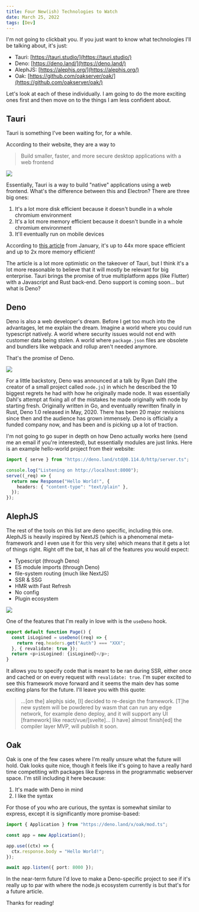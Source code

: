 ```yaml
---
title: Four New(ish) Technologies to Watch
date: March 25, 2022
tags: [Dev]
---
```


I'm not going to clickbait you. If you just want to know what technologies I'll
be talking about, it's just:

- Tauri: [https://tauri.studio/](https://tauri.studio/)
- Deno: [https://deno.land/](https://deno.land/)
- AlephJS: [https://alephjs.org/](https://alephjs.org/)
- Oak: [https://github.com/oakserver/oak/](https://github.com/oakserver/oak/)

Let's look at each of these individually. I am going to do the more exciting
ones first and then move on to the things I am less confident about.

## Tauri

Tauri is something I've been waiting for, for a while.

According to their website, they are a way to

> Build smaller, faster, and more secure desktop applications with a web
> frontend

![](/images/tauri.png)

Essentially, Tauri is a way to build "native" applications using a web frontend.
What's the difference between this and Electron? There are three big ones:

1. It's a lot more disk efficient because it doesn't bundle in a whole chromium
   environment
2. It's a lot more memory efficient because it doesn't bundle in a whole
   chromium environment
3. It'll eventually run on mobile devices

According to
[this article](https://medium.com/geekculture/the-end-of-electron-is-near-310467d6415)
from January, it's up to 44x more space efficient and up to 2x more memory
efficient!

The article is a lot more optimistic on the takeover of Tauri, but I think it's
a lot more reasonable to believe that it will mostly be relevant for big
enterprise. Tauri brings the promise of true multiplatform apps (like Flutter)
with a Javascript and Rust back-end. Deno support is coming soon... but what is
Deno?

## Deno

Deno is also a web developer's dream. Before I get too much into the advantages,
let me explain the dream. Imagine a world where you could run typescript
natively. A world where security issues would not end with customer data being
stolen. A world where `package.json` files are obsolete and bundlers like
webpack and rollup aren't needed anymore.

That's the promise of Deno.

![](/images/deno.png)

For a little backstory, Deno was announced at a talk by Ryan Dahl (the creator
of a small project called `node.js`) in which he described the 10 biggest
regrets he had with how he originally made node. It was essentially Dahl's
attempt at fixing all of the mistakes he made originally with node by starting
fresh. Originally written in Go, and eventually rewritten finally in Rust, Deno
1.0 released in May, 2020. There has been 20 major revisions since then and the
audience has grown immensely. Deno is officially a funded company now, and has
been and is picking up a lot of traction.

I'm not going to go super in depth on how Deno actually works here (send me an
email if you're interested), but essentially modules are just links. Here is an
example hello-world project from their website:

```typescript
import { serve } from "https://deno.land/std@0.114.0/http/server.ts";

console.log("Listening on http://localhost:8000");
serve((_req) => {
  return new Response("Hello World!", {
    headers: { "content-type": "text/plain" },
  });
});
```

## AlephJS

The rest of the tools on this list are deno specific, including this one.
AlephJS is heavily inspired by NextJS (which is a phenomenal meta-framework and
I even use it for this very site) which means that it gets a lot of things
right. Right off the bat, it has all of the features you would expect:

- Typescript (through Deno)
- ES module imports (through Deno)
- file-system routing (much like NextJS)
- SSR & SSG
- HMR with Fast Refresh
- No config
- Plugin ecosystem

![](/images/aleph.jpeg)

One of the features that I'm really in love with is the `useDeno` hook.

```typescript
export default function Page() {
  const isLogined = useDeno((req) => {
    return req.headers.get("Auth") === "XXX";
  }, { revalidate: true });
  return <p>isLogined: {isLogined}</p>;
}
```

It allows you to specify code that is meant to be ran during SSR, either once
and cached or on every request with `revalidate: true`. I'm super excited to see
this framework move forward and it seems the main dev has some exciting plans
for the future. I'll leave you with this quote:

> ...\[on the\] alephjs side, \[I\] decided to re-design the framework. \[T\]he
> new system will be powdered by wasm that can run any edge network, for example
> deno deploy, and it will support any UI \[framework\] like
> react/vue/\[svelte\]... \[I have\] almost finish\[ed\] the compiler layer MVP,
> will publish it soon.

## Oak

Oak is one of the few cases where I'm really unsure what the future will hold.
Oak looks quite nice, though it feels like it's going to have a really hard time
competiting with packages like Express in the programmatic webserver space. I'm
still including it here because:

1. It's made with Deno in mind
2. I like the syntax

For those of you who are curious, the syntax is somewhat similar to express,
except it is significantly more promise-based:

```typescript
import { Application } from "https://deno.land/x/oak/mod.ts";

const app = new Application();

app.use((ctx) => {
  ctx.response.body = "Hello World!";
});

await app.listen({ port: 8000 });
```

In the near-term future I'd love to make a Deno-specific project to see if it's
really up to par with where the node.js ecosystem currently is but that's for a
future article.

Thanks for reading!
